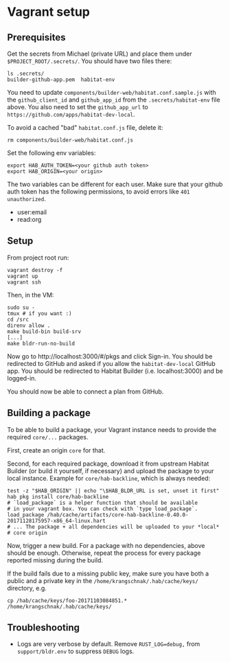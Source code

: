 # Vagrant setup

## Prerequisites

Get the secrets from Michael (private URL) and place them under
`$PROJECT_ROOT/.secrets/`. You should have two files there:

```
ls .secrets/
builder-github-app.pem  habitat-env
```

You need to update `components/builder-web/habitat.conf.sample.js` with the
`github_client_id` and `github_app_id` from the `.secrets/habitat-env` file
above. You also need to set the `github_app_url` to
`https://github.com/apps/habitat-dev-local`.

To avoid a cached "bad" `habitat.conf.js` file, delete it:

```
rm components/builder-web/habitat.conf.js
```

Set the following env variables:

```
export HAB_AUTH_TOKEN=<your github auth token>
export HAB_ORIGIN=<your origin>
```

The two variables can be different for each user.
Make sure that your github auth token has the following permissions,
to avoid errors like `401 unauthorized`.

* user:email
* read:org

## Setup

From project root run:

```
vagrant destroy -f
vagrant up
vagrant ssh
```

Then, in the VM:

```
sudo su -
tmux # if you want :)
cd /src
direnv allow .
make build-bin build-srv
[...]
make bldr-run-no-build
```

Now go to http://localhost:3000/#/pkgs and click Sign-in. You should be
redirected to GitHub and asked if you allow the `habitat-dev-local`
GitHub app. You should be redirected to Habitat Builder (i.e. localhost:3000)
and be logged-in.

You should now be able to connect a plan from GitHub.

## Building a package

To be able to build a package, your Vagrant instance needs to provide the
required `core/...` packages.

First, create an origin `core` for that.

Second, for each required package, download it from upstream Habitat Builder
(or build it yourself, if necessary) and upload the package to your local
instance. Example for `core/hab-backline`, which is always needed:

```
test -z "$HAB_ORIGIN" || echo "\$HAB_BLDR_URL is set, unset it first"
hab pkg install core/hab-backline
# `load_package` is a helper function that should be available
# in your vagrant box. You can check with `type load_package`.
load_package /hab/cache/artifacts/core-hab-backline-0.40.0-20171128175957-x86_64-linux.hart
# ... The package + all dependencies will be uploaded to your *local*
# core origin
```

Now, trigger a new build. For a package with no dependencies, above should
be enough. Otherwise, repeat the process for every package reported
missing during the build.

If the build fails due to a missing public key, make sure you have both
a public and a private key in the `/home/krangschnak/.hab/cache/keys/`
directory, e.g.

```
cp /hab/cache/keys/foo-20171103084851.* /home/krangschnak/.hab/cache/keys/
```

## Troubleshooting

* Logs are very verbose by default. Remove `RUST_LOG=debug,` from
  `support/bldr.env` to suppress `DEBUG` logs.
